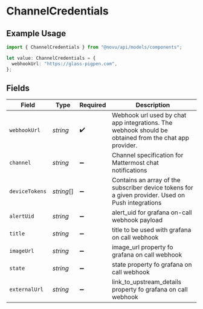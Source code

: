 # ChannelCredentials

## Example Usage

```typescript
import { ChannelCredentials } from "@novu/api/models/components";

let value: ChannelCredentials = {
  webhookUrl: "https://glass-pigpen.com",
};
```

## Fields

| Field                                                                                                 | Type                                                                                                  | Required                                                                                              | Description                                                                                           |
| ----------------------------------------------------------------------------------------------------- | ----------------------------------------------------------------------------------------------------- | ----------------------------------------------------------------------------------------------------- | ----------------------------------------------------------------------------------------------------- |
| `webhookUrl`                                                                                          | *string*                                                                                              | :heavy_check_mark:                                                                                    | Webhook url used by chat app integrations. The webhook should be obtained from the chat app provider. |
| `channel`                                                                                             | *string*                                                                                              | :heavy_minus_sign:                                                                                    | Channel specification for Mattermost chat notifications                                               |
| `deviceTokens`                                                                                        | *string*[]                                                                                            | :heavy_minus_sign:                                                                                    | Contains an array of the subscriber device tokens for a given provider. Used on Push integrations     |
| `alertUid`                                                                                            | *string*                                                                                              | :heavy_minus_sign:                                                                                    | alert_uid for grafana on-call webhook payload                                                         |
| `title`                                                                                               | *string*                                                                                              | :heavy_minus_sign:                                                                                    | title to be used with grafana on call webhook                                                         |
| `imageUrl`                                                                                            | *string*                                                                                              | :heavy_minus_sign:                                                                                    | image_url property fo grafana on call webhook                                                         |
| `state`                                                                                               | *string*                                                                                              | :heavy_minus_sign:                                                                                    | state property fo grafana on call webhook                                                             |
| `externalUrl`                                                                                         | *string*                                                                                              | :heavy_minus_sign:                                                                                    | link_to_upstream_details property fo grafana on call webhook                                          |
